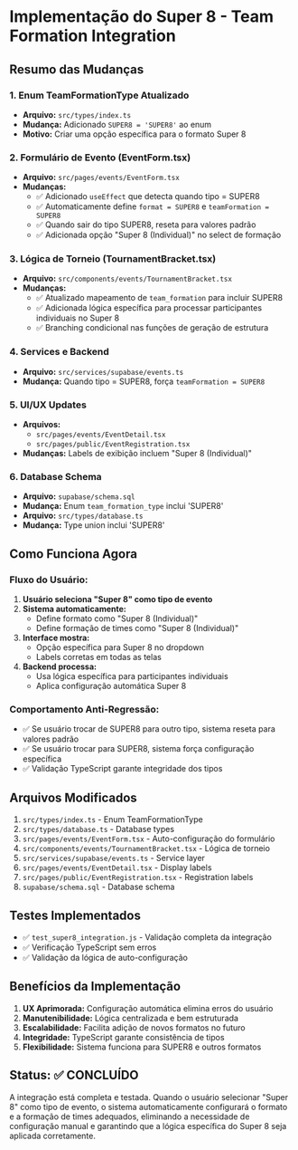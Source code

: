 # Implementação do Super 8 - Team Formation Integration

## Resumo das Mudanças

### 1. **Enum TeamFormationType Atualizado**
- **Arquivo:** `src/types/index.ts`
- **Mudança:** Adicionado `SUPER8 = 'SUPER8'` ao enum
- **Motivo:** Criar uma opção específica para o formato Super 8

### 2. **Formulário de Evento (EventForm.tsx)**
- **Arquivo:** `src/pages/events/EventForm.tsx`
- **Mudanças:**
  - ✅ Adicionado `useEffect` que detecta quando tipo = SUPER8
  - ✅ Automaticamente define `format = SUPER8` e `teamFormation = SUPER8`
  - ✅ Quando sair do tipo SUPER8, reseta para valores padrão
  - ✅ Adicionada opção "Super 8 (Individual)" no select de formação

### 3. **Lógica de Torneio (TournamentBracket.tsx)**
- **Arquivo:** `src/components/events/TournamentBracket.tsx`
- **Mudanças:**
  - ✅ Atualizado mapeamento de `team_formation` para incluir SUPER8
  - ✅ Adicionada lógica específica para processar participantes individuais no Super 8
  - ✅ Branching condicional nas funções de geração de estrutura

### 4. **Services e Backend**
- **Arquivo:** `src/services/supabase/events.ts`
- **Mudança:** Quando tipo = SUPER8, força `teamFormation = SUPER8`

### 5. **UI/UX Updates**
- **Arquivos:**
  - `src/pages/events/EventDetail.tsx`
  - `src/pages/public/EventRegistration.tsx`
- **Mudanças:** Labels de exibição incluem "Super 8 (Individual)"

### 6. **Database Schema**
- **Arquivo:** `supabase/schema.sql`
- **Mudança:** Enum `team_formation_type` inclui 'SUPER8'
- **Arquivo:** `src/types/database.ts`
- **Mudança:** Type union inclui 'SUPER8'

## Como Funciona Agora

### Fluxo do Usuário:
1. **Usuário seleciona "Super 8" como tipo de evento**
2. **Sistema automaticamente:**
   - Define formato como "Super 8 (Individual)"
   - Define formação de times como "Super 8 (Individual)"
3. **Interface mostra:**
   - Opção específica para Super 8 no dropdown
   - Labels corretas em todas as telas
4. **Backend processa:**
   - Usa lógica específica para participantes individuais
   - Aplica configuração automática Super 8

### Comportamento Anti-Regressão:
- ✅ Se usuário trocar de SUPER8 para outro tipo, sistema reseta para valores padrão
- ✅ Se usuário trocar para SUPER8, sistema força configuração específica
- ✅ Validação TypeScript garante integridade dos tipos

## Arquivos Modificados

1. `src/types/index.ts` - Enum TeamFormationType
2. `src/types/database.ts` - Database types
3. `src/pages/events/EventForm.tsx` - Auto-configuração do formulário
4. `src/components/events/TournamentBracket.tsx` - Lógica de torneio
5. `src/services/supabase/events.ts` - Service layer
6. `src/pages/events/EventDetail.tsx` - Display labels
7. `src/pages/public/EventRegistration.tsx` - Registration labels
8. `supabase/schema.sql` - Database schema

## Testes Implementados

- ✅ `test_super8_integration.js` - Validação completa da integração
- ✅ Verificação TypeScript sem erros
- ✅ Validação da lógica de auto-configuração

## Benefícios da Implementação

1. **UX Aprimorada:** Configuração automática elimina erros do usuário
2. **Manutenibilidade:** Lógica centralizada e bem estruturada
3. **Escalabilidade:** Facilita adição de novos formatos no futuro
4. **Integridade:** TypeScript garante consistência de tipos
5. **Flexibilidade:** Sistema funciona para SUPER8 e outros formatos

## Status: ✅ CONCLUÍDO

A integração está completa e testada. Quando o usuário selecionar "Super 8" como tipo de evento, o sistema automaticamente configurará o formato e a formação de times adequados, eliminando a necessidade de configuração manual e garantindo que a lógica específica do Super 8 seja aplicada corretamente.
